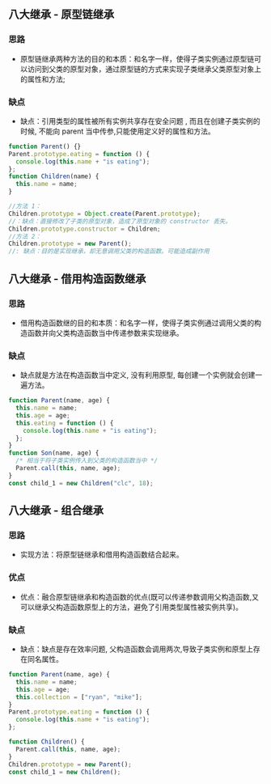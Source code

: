 ## 八大继承 - 原型链继承

### 思路

- 原型链继承两种方法的目的和本质：和名字一样，使得子类实例通过原型链可以访问到父类的原型对象，通过原型链的方式来实现子类继承父类原型对象上的属性和方法;

### 缺点

- 缺点：引用类型的属性被所有实例共享存在安全问题 , 而且在创建子类实例的时候, 不能向 parent 当中传参,只能使用定义好的属性和方法。

```javascript
function Parent() {}
Parent.prototype.eating = function () {
  console.log(this.name + "is eating");
};
function Children(name) {
  this.name = name;
}

//方法 1：
Children.prototype = Object.create(Parent.prototype);
//：缺点：直接修改了子类的原型对象，造成了原型对象的 constructor 丢失。
Children.prototype.constructor = Children;
//方法 2：
Children.prototype = new Parent();
//: 缺点：目的是实现继承，却无意调用父类的构造函数。可能造成副作用
```

## 八大继承 - 借用构造函数继承

### 思路

- 借用构造函数继的目的和本质：和名字一样，使得子类实例通过调用父类的构造函数并向父类构造函数当中传递参数来实现继承。

### 缺点

- 缺点就是方法在构造函数当中定义, 没有利用原型, 每创建一个实例就会创建一遍方法。

```javascript
function Parent(name, age) {
  this.name = name;
  this.age = age;
  this.eating = function () {
    console.log(this.name + "is eating");
  };
}
function Son(name, age) {
  /* 相当于将子类实例传入到父类的构造函数当中 */
  Parent.call(this, name, age);
}
const child_1 = new Children("clc", 18);
```

## 八大继承 - 组合继承

### 思路

- 实现方法：将原型链继承和借用构造函数结合起来。

### 优点

- 优点：融合原型链继承和构造函数的优点(既可以传递参数调用父构造函数,又可以继承父构造函数原型上的方法，避免了引用类型属性被实例共享)。

### 缺点

- 缺点：缺点是存在效率问题, 父构造函数会调用两次,导致子类实例和原型上存在同名属性。

```javascript
function Parent(name, age) {
  this.name = name;
  this.age = age;
  this.collection = ["ryan", "mike"];
}
Parent.prototype.eating = function () {
  console.log(this.name + "is eating");
};

function Children() {
  Parent.call(this, name, age);
}
Children.prototype = new Parent();
const child_1 = new Children();
```
